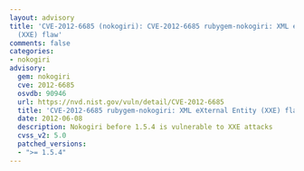 ```yaml
---
layout: advisory
title: 'CVE-2012-6685 (nokogiri): CVE-2012-6685 rubygem-nokogiri: XML eXternal Entity
  (XXE) flaw'
comments: false
categories:
- nokogiri
advisory:
  gem: nokogiri
  cve: 2012-6685
  osvdb: 90946
  url: https://nvd.nist.gov/vuln/detail/CVE-2012-6685
  title: 'CVE-2012-6685 rubygem-nokogiri: XML eXternal Entity (XXE) flaw'
  date: 2012-06-08
  description: Nokogiri before 1.5.4 is vulnerable to XXE attacks
  cvss_v2: 5.0
  patched_versions:
  - ">= 1.5.4"
---
```

